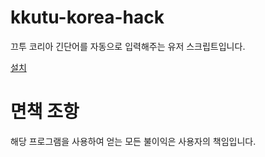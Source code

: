 # kkutu-korea-hack

끄투 코리아 긴단어를 자동으로 입력해주는 유저 스크립트입니다.

[설치](https://raw.githubusercontent.com/green1052/kkutu-korea-hack/main/kkutu-korea-hack.user.js)

# 면책 조항

해당 프로그램을 사용하여 얻는 모든 불이익은 사용자의 책임입니다.
